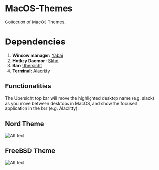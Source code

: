 # MacOS-Themes
Collection of MacOS Themes.

# Dependencies

1. **Window manager:** [Yabai](https://github.com/koekeishiya/yabai)
2. **Hotkey Daemon:** [Skhd](https://github.com/koekeishiya/skhd)
3. **Bar:** [Ubersicht](https://tracesof.net/uebersicht/)
4. **Terminal:** [Alacritty](https://github.com/alacritty/alacritty)

## Functionalities

The Ubersicht top bar will move the highlighted desktop name (e.g. slack) as you move between desktops in MacOS, and show the focused application in the bar (e.g. Alacritty).

## Nord Theme
![Alt text](Images/Nord_Theme.png?raw=true "Title")

## FreeBSD Theme
![Alt text](Images/FreeBSD_Theme.png?raw=true "Title")
